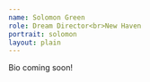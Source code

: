 ```yaml
---
name: Solomon Green
role: Dream Director<br>New Haven
portrait: solomon
layout: plain
---
```


Bio coming soon!